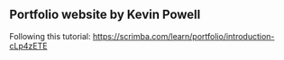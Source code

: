 ## Portfolio website by Kevin Powell

Following this tutorial: https://scrimba.com/learn/portfolio/introduction-cLp4zETE
